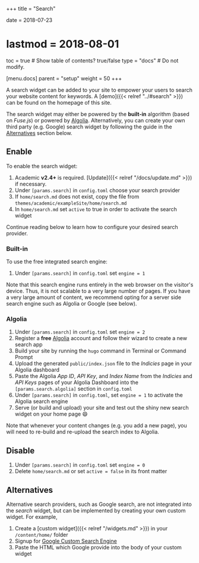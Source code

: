 +++
title = "Search"

date = 2018-07-23
# lastmod = 2018-08-01

toc = true  # Show table of contents? true/false
type = "docs"  # Do not modify.

[menu.docs]
  parent = "setup"
  weight = 50
+++

A search widget can be added to your site to empower your users to search your website content for keywords. A [demo]({{< relref "../#search" >}}) can be found on the homepage of this site.

The search widget may either be powered by the **built-in** algorithm (based on *Fuse.js*) or powered by [Algolia](https://www.algolia.com). Alternatively, you can create your own third party (e.g. Google) search widget by following the guide in the [Alternatives](#alternatives) section below.

## Enable

To enable the search widget:

1. Academic **v2.4+** is required. [Update]({{< relref "/docs/update.md" >}}) if necessary.
1. Under `[params.search]` in `config.toml` choose your search provider
1. If `home/search.md` does not exist, copy the file from `themes/academic/exampleSite/home/search.md`
1. In `home/search.md` set `active` to true in order to activate the search widget

Continue reading below to learn how to configure your desired search provider.

### Built-in

To use the free integrated search engine:

1. Under `[params.search]` in `config.toml` set `engine = 1`

Note that this search engine runs entirely in the web browser on the visitor's device. Thus, it is not scalable to a very large number of pages. If you have a very large amount of content, we recommend opting for a server side search engine such as Algolia or Google (see below).

### Algolia

1. Under `[params.search]` in `config.toml` set `engine = 2`
1. Register a **free** [Algolia](https://www.algolia.com) account and follow their wizard to create a new search app 
1. Build your site by running the `hugo` command in Terminal or Command Prompt
1. Upload the generated `public/index.json` file to the *Indicies* page in your Algolia dashboard
1. Paste the Algolia *App ID*, *API Key*, and *Index Name* from the *Indicies* and *API Keys* pages of your Algolia Dashboard into the `[params.search.algolia]` section in `config.toml`
1. Under `[params.search]` in `config.toml`, set `engine = 1` to activate the Algolia search engine
1. Serve (or build and upload) your site and test out the shiny new search widget on your home page :smile:

Note that whenever your content changes (e.g. you add a new page), you will need to re-build and re-upload the search index to Algolia.

## Disable

1. Under `[params.search]` in `config.toml` set `engine = 0`
1. Delete `home/search.md` or set `active = false` in its front matter


## Alternatives

Alternative search providers, such as Google search, are not integrated into the *search* widget, but can be implemented by creating your own custom widget. For example,

1. Create a [custom widget]({{< relref "/widgets.md" >}}) in your `/content/home/` folder
1. Signup for [Google Custom Search Engine](https://cse.google.com/cse/)
1. Paste the HTML which Google provide into the body of your custom widget
